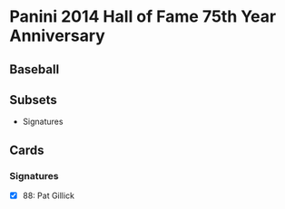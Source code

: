 # Panini 2014 Hall of Fame 75th Year Anniversary
## Baseball

## Subsets

- Signatures

## Cards

### Signatures
- [x] 88: Pat Gillick<br>
